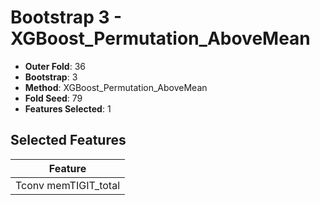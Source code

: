 # Bootstrap 3 - XGBoost_Permutation_AboveMean

- **Outer Fold**: 36
- **Bootstrap**: 3
- **Method**: XGBoost_Permutation_AboveMean
- **Fold Seed**: 79
- **Features Selected**: 1

## Selected Features

| Feature |
|---------|
| Tconv memTIGIT_total |
